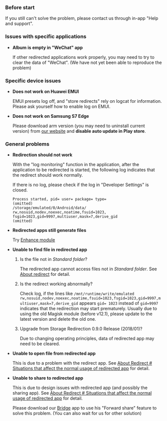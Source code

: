### Before start

If you still can't solve the problem, please contact us through in-app "Help and support".

### Issues with specific applications

* **Album is empty in "WeChat" app**

  If other redirected applications work properly, you may need to try to clear the data of "WeChat". (We have not yet been able to reproduce the problem)

### Specific device issues

* **Does not work on Huawei EMUI**

  EMUI presets log off, and "store redirects" rely on logcat for information. Please ask yourself how to enable log on EMUI.

* **Does not work on Samsung S7 Edge**

  Please download arm version (you may need to uninstall current version) from [our website](https://rikka.app/storage_redirect/) and **disable auto update in Play store**.

### General problems

* **Redirection should not work**

  With the "log monitoring" function in the application, after the application to be redirected is started, the following log indicates that the redirect should work normally.

  If there is no log, please check if the log in "Developer Settings" is closed.

  ```
  Process started, pid= user= package= type=
  (omitted)
  /storage/emulated/0/Android/data/ rw,nosuid,nodev,noexec,noatime,fsuid=1023, fsgid=1023,gid=9997,multiuser,mask=7,derive_gid
  (omitted)
  ```

* **Redirected apps still generate files**

  Try [Enhance module](https://rikka.app/StorageRedirect/docs/en-US/?doc=enhanced)

* **Unable to find file in redirected app**

  1. Is the file not in _Standard folder_?

     The redirected app cannot access files not in _Standard folder_. See [About redirect](https://rikka.app/storage_redirect/docs/en/?doc=About%20redirect) for detail.

  2. Is the redirect working abnormally?

     Check log, if the lines like `/mnt/runtime/write/emulated rw,nosuid,nodev,noexec,noatime,fsuid=1023,fsgid=1023,gid=9997,multiuser,mask=7,derive_gid` appears `gid= 1023` instead of `gid=9997` indicates that the redirection may start prematurely. Usually due to using the old Magisk module (before v12.1), please update to the latest version and delete the old one.

  3. Upgrade from Storage Redirection 0.9.0 Release (2018/01)?

     Due to changing operating principles, data of redirected app may need to be cleared.

* **Unable to open file from redirected app**

  This is due to a problem with the redirect app. See [About Redirect # Situations that affect the normal usage of redirected app](https://rikka.app/storage_redirect/docs/en/?doc=About%20redirect) for detail.

* **Unable to share to redirected app**

  This is due to design issues with redirected app (and possibly the sharing app). See [About Redirect # Situations that affect the normal usage of redirected app](https://rikka.app/storage_redirect/docs/en/?doc=About%20redirect) for detail.

  Please download our [Bridge](https://play.google.com/store/apps/details?id=moe.shizuku.bridge) app to use his "Forward share" feature to solve this problem. (You can also wait for us for other solution)